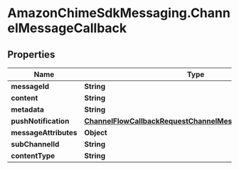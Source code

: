# AmazonChimeSdkMessaging.ChannelMessageCallback

## Properties

Name | Type | Description | Notes
------------ | ------------- | ------------- | -------------
**messageId** | **String** |  | 
**content** | **String** |  | [optional] 
**metadata** | **String** |  | [optional] 
**pushNotification** | [**ChannelFlowCallbackRequestChannelMessagePushNotification**](ChannelFlowCallbackRequestChannelMessagePushNotification.md) |  | [optional] 
**messageAttributes** | **Object** |  | [optional] 
**subChannelId** | **String** |  | [optional] 
**contentType** | **String** |  | [optional] 


